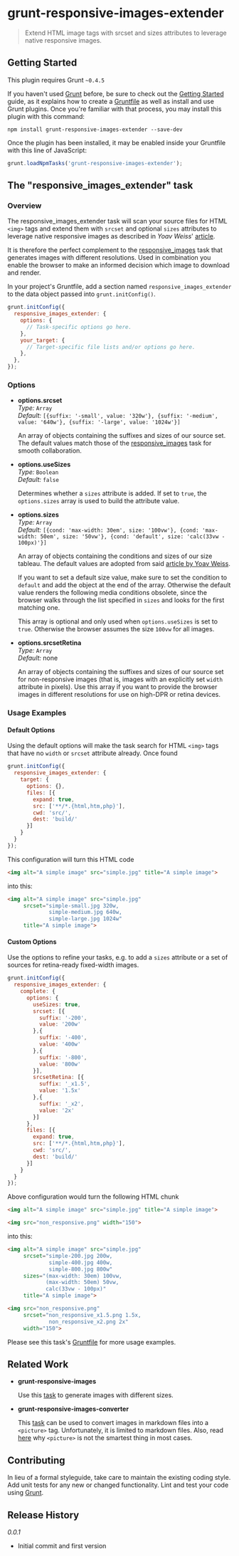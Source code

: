 # grunt-responsive-images-extender

> Extend HTML image tags with srcset and sizes attributes to leverage native responsive images.

## Getting Started
This plugin requires Grunt `~0.4.5`

If you haven't used [Grunt](http://gruntjs.com/) before, be sure to check out the [Getting Started](http://gruntjs.com/getting-started) guide, as it explains how to create a [Gruntfile](http://gruntjs.com/sample-gruntfile) as well as install and use Grunt plugins. Once you're familiar with that process, you may install this plugin with this command:

```shell
npm install grunt-responsive-images-extender --save-dev
```

Once the plugin has been installed, it may be enabled inside your Gruntfile with this line of JavaScript:

```js
grunt.loadNpmTasks('grunt-responsive-images-extender');
```

## The "responsive_images_extender" task

### Overview

The responsive_images_extender task will scan your source files for HTML `<img>` tags and extend them with `srcset` and optional `sizes` attributes to leverage native responsive images as described in *Yoav Weiss*' [article](https://dev.opera.com/articles/native-responsive-images/).

It is therefore the perfect complement to the [responsive_images](https://github.com/andismith/grunt-responsive-images/) task that generates images with different resolutions. Used in combination you enable the browser to make an informed decision which image to download and render.

In your project's Gruntfile, add a section named `responsive_images_extender` to the data object passed into `grunt.initConfig()`.

```js
grunt.initConfig({
  responsive_images_extender: {
    options: {
      // Task-specific options go here.
    },
    your_target: {
      // Target-specific file lists and/or options go here.
    },
  },
});
```

### Options

* **options.srcset**<br>
  *Type:* `Array`<br>
  *Default:* `[{suffix: '-small', value: '320w'}, {suffix: '-medium', value: '640w'}, {suffix: '-large', value: '1024w'}]`<br>

  An array of objects containing the suffixes and sizes of our source set. The default values match those of the [responsive_images](https://github.com/andismith/grunt-responsive-images/) task for smooth collaboration.

* **options.useSizes**<br>
  *Type:* `Boolean`<br>
  *Default:* `false`<br>

  Determines whether a `sizes` attribute is added. If set to `true`, the `options.sizes` array is used to build the attribute value.

* **options.sizes**<br>
  *Type:* `Array`<br>
  *Default:* `[{cond: 'max-width: 30em', size: '100vw'}, {cond: 'max-width: 50em', size: '50vw'}, {cond: 'default', size: 'calc(33vw - 100px)'}]`<br>

  An array of objects containing the conditions and sizes of our size tableau. The default values are adopted from said [article by Yoav Weiss](https://dev.opera.com/articles/native-responsive-images/).

  If you want to set a default size value, make sure to set the condition to `default` and add the object at the end of the array. Otherwise the default value renders the following media conditions obsolete, since the browser walks through the list specified in `sizes` and looks for the first matching one.

  This array is optional and only used when `options.useSizes` is set to `true`. Otherwise the browser assumes the size `100vw` for all images.

* **options.srcsetRetina**<br>
  *Type:* `Array`<br>
  *Default:* none<br>

  An array of objects containing the suffixes and sizes of our source set for non-responsive images (that is, images with an explicitly set `width` attribute in pixels). Use this array if you want to provide the browser images in different resolutions for use on high-DPR or retina devices.

### Usage Examples

#### Default Options
Using the default options will make the task search for HTML `<img>` tags that have no `width` or `srcset` attribute already. Once found

```js
grunt.initConfig({
  responsive_images_extender: {
    target: {
      options: {},
      files: [{
        expand: true,
        src: ['**/*.{html,htm,php}'],
        cwd: 'src/',
        dest: 'build/'
      }]
    }
  }
});
```

This configuration will turn this HTML code

```html
<img alt="A simple image" src="simple.jpg" title="A simple image">
```

into this:

```html
<img alt="A simple image" src="simple.jpg"
     srcset="simple-small.jpg 320w,
             simple-medium.jpg 640w,
             simple-large.jpg 1024w"
     title="A simple image">
```

#### Custom Options
Use the options to refine your tasks, e.g. to add a `sizes` attribute or a set of sources for retina-ready fixed-width images.

```js
grunt.initConfig({
  responsive_images_extender: {
    complete: {
      options: {
        useSizes: true,
        srcset: [{
          suffix: '-200',
          value: '200w'
        },{
          suffix: '-400',
          value: '400w'
        },{
          suffix: '-800',
          value: '800w'
        }],
        srcsetRetina: [{
          suffix: '_x1.5',
          value: '1.5x'
        },{
          suffix: '_x2',
          value: '2x'
        }]
      },
      files: [{
        expand: true,
        src: ['**/*.{html,htm,php}'],
        cwd: 'src/',
        dest: 'build/'
      }]
    }
  }
});
```

Above configuration would turn the following HTML chunk

```html
<img alt="A simple image" src="simple.jpg" title="A simple image">

<img src="non_responsive.png" width="150">
```

into this:

```html
<img alt="A simple image" src="simple.jpg"
     srcset="simple-200.jpg 200w,
             simple-400.jpg 400w,
             simple-800.jpg 800w"
     sizes="(max-width: 30em) 100vw,
            (max-width: 50em) 50vw,
            calc(33vw - 100px)"
     title="A simple image">

<img src="non_responsive.png"
     srcset="non_responsive_x1.5.png 1.5x,
             non_responsive_x2.png 2x"
     width="150">
```

Please see this task's [Gruntfile](https://github.com/smaxtastic/grunt-responsive-images-extender/blob/master/Gruntfile.js) for more usage examples.

## Related Work

* **grunt-responsive-images**
  
  Use this [task](https://github.com/andismith/grunt-responsive-images/) to generate images with different sizes.

* **grunt-responsive-images-converter**

  This [task](https://github.com/miller/grunt-responsive-images-converter/) can be used to convert images in markdown files into a `<picture>` tag. Unfortunately, it is limited to markdown files. Also, read [here](http://blog.cloudfour.com/dont-use-picture-most-of-the-time/) why `<picture>` is not the smartest thing in most cases.

## Contributing
In lieu of a formal styleguide, take care to maintain the existing coding style. Add unit tests for any new or changed functionality. Lint and test your code using [Grunt](http://gruntjs.com/).

## Release History

*0.0.1*

* Initial commit and first version